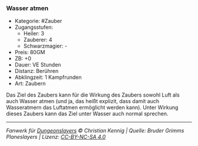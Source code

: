 ### Wasser atmen

- Kategorie: #Zauber
- Zugangsstufen:
  - Heiler: 3
  - Zauberer: 4
  - Schwarzmagier: -
- Preis: 80GM
- ZB: +0
- Dauer: VE Stunden
- Distanz: Berühren
- Abklingzeit: 1 Kampfrunden
- Art: Zaubern

Das Ziel des Zaubers kann für die Wirkung des Zaubers sowohl Luft als auch Wasser atmen (und ja, das heißt explizit, dass damit auch Wasseratmern das Luftatmen ermöglicht werden kann). Unter Wirkung dieses Zaubers kann das Ziel unter Wasser auch normal sprechen.

---

_Fanwerk für [Dungeonslayers](https://www.dungeonslayers.net/) © Christian Kennig | Quelle: Bruder Grimms Planeslayers | Lizenz: [CC-BY-NC-SA 4.0](https://creativecommons.org/licenses/by-nc-sa/4.0/deed.de)_
